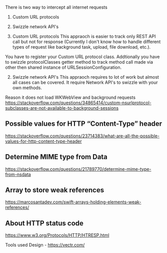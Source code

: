 There is two way to intercept all internet requests
1. Custom URL protocols
2. Swizzle network API's

1. Custom URL protocols
 This appraoch is easier to track only REST API call but not for response (Currently I don't know how to handle different types of request like background task, upload, file download, etc.).
 
 You have to register your Custom URL protocol class. Addtionally you have to swizzle protocolClasses getter method to track method call made via other then shared instance of URLSessionConfiguration.
 
 2. Swizzle network API's 
 This appraoch requires to lot of work but almost all cases can be covered. It require Network API's to swizzle with your own methods.

 
 Reason it does not load WKWebView and background requests
 https://stackoverflow.com/questions/34865414/custom-nsurlprotocol-subclasses-are-not-available-to-background-sessions

## Possible values for HTTP “Content-Type” header
https://stackoverflow.com/questions/23714383/what-are-all-the-possible-values-for-http-content-type-header


## Determine MIME type from Data
https://stackoverflow.com/questions/21789770/determine-mime-type-from-nsdata

## Array to store weak references
https://marcosantadev.com/swift-arrays-holding-elements-weak-references/

## About HTTP status code
https://www.w3.org/Protocols/HTTP/HTRESP.html


Tools used
Design - https://vectr.com/



